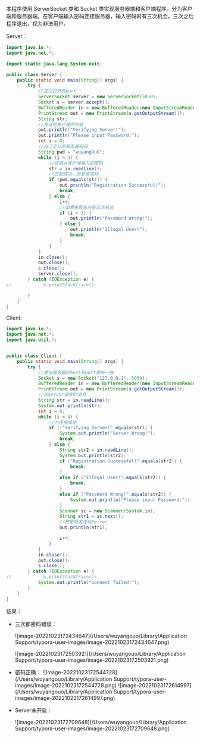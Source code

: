 本程序使用 ServerSocket 类和 Socket 类实现服务器端和客户端程序。分为客户端和服务器端。在客户端输入密码连接服务器，输入密码时有三次机会，三次之后程序退出，视为非法用户。



Server：

```java
import java.io.*;
import java.net.*;

import static java.lang.System.exit;

public class Server {
    public static void main(String[] args) {
        try {
            //定义打开的port
            ServerSocket server = new ServerSocket(5050);
            Socket s = server.accept();
            BufferedReader in = new BufferedReader(new InputStreamReader(s.getInputStream()));
            PrintStream out = new PrintStream(s.getOutputStream());
            String str;
            //发送给客户端的内容
            out.println("Verifying Server!");
            out.println("Please input Password:");
            int i = 0;
            //自己定义的服务器密码
            String pwd = "wuyangOuO";
            while (i < 4) {
                //读取从客户端输入的密码
                str = in.readLine();
                //匹配成功，则登录成功
                if (pwd.equals(str)) {
                    out.println("Registration Successful!");
                    break;
                } else {
                    i++;
                    //如果失败总共有三次机会
                    if (i < 3) {
                        out.println("PassWord Wrong!");
                    } else {
                        out.println("Illegal User!");
                        break;
                    }
                }
            }
            in.close();
            out.close();
            s.close();
            server.close();
        } catch (IOException e) {
//            e.printStackTrace();

        }
    }
}
```

Client:

```java
import java.io.*;
import java.net.*;
import java.util.*;


public class Client {
    public static void main(String[] args) {
        try {
            //要与服务器的host和port保持一致
            Socket s = new Socket("127.0.0.1", 5050);
            BufferedReader in = new BufferedReader(new InputStreamReader(s.getInputStream()));
            PrintStream out = new PrintStream(s.getOutputStream());
            //从Server接收的消息
            String str = in.readLine();
            System.out.println(str);
            int i = 0;
            while (i < 4) {
                //为连接成功
                if (!"Verifying Server!".equals(str)) {
                    System.out.println("Server Wrong!");
                    break;
                } else {
                    String str2 = in.readLine();
                    System.out.println(str2);
                    if ("Registration Successful!".equals(str2)) {
                        break;
                    }
                    else if ("Illegal User!".equals(str2)) {
                        break;
                    }
                    else if ("PassWord Wrong!".equals(str2)) {
                        System.out.println("Please input Password:");
                    }
                    Scanner sc = new Scanner(System.in);
                    String str1 = sc.next();
                    //把密码发送给Server
                    out.println(str1);

                    i++;
                }
            }
            in.close();
            out.close();
            s.close();
        } catch (IOException e) {
//            e.printStackTrace();
            System.out.println("connect failed!");
        }
    }
}
```

结果：

- 三次都密码错误：

  ![image-20221023172434647](/Users/wuyangouo/Library/Application Support/typora-user-images/image-20221023172434647.png)

  ![image-20221023172503921](/Users/wuyangouo/Library/Application Support/typora-user-images/image-20221023172503921.png)

- 密码正确：
  ![image-20221023172544728](/Users/wuyangouo/Library/Application Support/typora-user-images/image-20221023172544728.png)
  ![image-20221023172614997](/Users/wuyangouo/Library/Application Support/typora-user-images/image-20221023172614997.png)

- Server未开启：

  ![image-20221023172709648](/Users/wuyangouo/Library/Application Support/typora-user-images/image-20221023172709648.png)